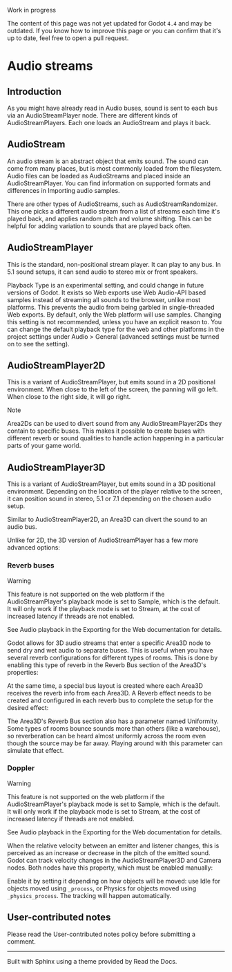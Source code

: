 Work in progress

The content of this page was not yet updated for Godot `4.4` and may be
outdated. If you know how to improve this page or you can confirm that it's up
to date, feel free to open a pull request.

# Audio streams

## Introduction

As you might have already read in Audio buses, sound is sent to each bus via
an AudioStreamPlayer node. There are different kinds of AudioStreamPlayers.
Each one loads an AudioStream and plays it back.

## AudioStream

An audio stream is an abstract object that emits sound. The sound can come
from many places, but is most commonly loaded from the filesystem. Audio files
can be loaded as AudioStreams and placed inside an AudioStreamPlayer. You can
find information on supported formats and differences in Importing audio
samples.

There are other types of AudioStreams, such as AudioStreamRandomizer. This one
picks a different audio stream from a list of streams each time it's played
back, and applies random pitch and volume shifting. This can be helpful for
adding variation to sounds that are played back often.

## AudioStreamPlayer

This is the standard, non-positional stream player. It can play to any bus. In
5.1 sound setups, it can send audio to stereo mix or front speakers.

Playback Type is an experimental setting, and could change in future versions
of Godot. It exists so Web exports use Web Audio-API based samples instead of
streaming all sounds to the browser, unlike most platforms. This prevents the
audio from being garbled in single-threaded Web exports. By default, only the
Web platform will use samples. Changing this setting is not recommended,
unless you have an explicit reason to. You can change the default playback
type for the web and other platforms in the project settings under Audio >
General (advanced settings must be turned on to see the setting).

## AudioStreamPlayer2D

This is a variant of AudioStreamPlayer, but emits sound in a 2D positional
environment. When close to the left of the screen, the panning will go left.
When close to the right side, it will go right.

Note

Area2Ds can be used to divert sound from any AudioStreamPlayer2Ds they contain
to specific buses. This makes it possible to create buses with different
reverb or sound qualities to handle action happening in a particular parts of
your game world.

## AudioStreamPlayer3D

This is a variant of AudioStreamPlayer, but emits sound in a 3D positional
environment. Depending on the location of the player relative to the screen,
it can position sound in stereo, 5.1 or 7.1 depending on the chosen audio
setup.

Similar to AudioStreamPlayer2D, an Area3D can divert the sound to an audio
bus.

Unlike for 2D, the 3D version of AudioStreamPlayer has a few more advanced
options:

### Reverb buses

Warning

This feature is not supported on the web platform if the AudioStreamPlayer's
playback mode is set to Sample, which is the default. It will only work if the
playback mode is set to Stream, at the cost of increased latency if threads
are not enabled.

See Audio playback in the Exporting for the Web documentation for details.

Godot allows for 3D audio streams that enter a specific Area3D node to send
dry and wet audio to separate buses. This is useful when you have several
reverb configurations for different types of rooms. This is done by enabling
this type of reverb in the Reverb Bus section of the Area3D's properties:

At the same time, a special bus layout is created where each Area3D receives
the reverb info from each Area3D. A Reverb effect needs to be created and
configured in each reverb bus to complete the setup for the desired effect:

The Area3D's Reverb Bus section also has a parameter named Uniformity. Some
types of rooms bounce sounds more than others (like a warehouse), so
reverberation can be heard almost uniformly across the room even though the
source may be far away. Playing around with this parameter can simulate that
effect.

### Doppler

Warning

This feature is not supported on the web platform if the AudioStreamPlayer's
playback mode is set to Sample, which is the default. It will only work if the
playback mode is set to Stream, at the cost of increased latency if threads
are not enabled.

See Audio playback in the Exporting for the Web documentation for details.

When the relative velocity between an emitter and listener changes, this is
perceived as an increase or decrease in the pitch of the emitted sound. Godot
can track velocity changes in the AudioStreamPlayer3D and Camera nodes. Both
nodes have this property, which must be enabled manually:

Enable it by setting it depending on how objects will be moved: use Idle for
objects moved using `_process`, or Physics for objects moved using
`_physics_process`. The tracking will happen automatically.

## User-contributed notes

Please read the User-contributed notes policy before submitting a comment.

* * *

Built with Sphinx using a theme provided by Read the Docs.

